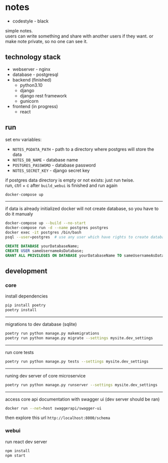 # notes
- codestyle - black

simple notes.  
users can write something and share with another users if they want.
or make note private, so no one can see it.

## technology stack
- webserver - nginx
- database - postgresql
- backend (finished)
    - python3.10
    - django
    - django rest framework
    - gunicorn
- frontend (in progress)
    - react

## run
set env variables:
- `NOTES_PGDATA_PATH` - path to a directory where postgres will store the data
- `NOTES_DB_NAME` - database name
- `POSTGRES_PASSWORD` - database password
- `NOTES_SECRET_KEY` - django secret key

if postgres data directory is empty or not exists: just run twise.  
run, ctrl + c after `build_webui` is finished and run again
```bash
docker-compose up
```

---
if data is already initialized docker will not create database, so you have to do it manualy
```bash
docker-compose up --build --no-start
docker-compose run -d --name postgres postgres
docker exec -it postgres /bin/bash
psql --user=postgres  # use any user which have rights to create database and another user
```
```sql
CREATE DATABASE yourDatabaseName;
CREATE USER sameUsernameAsDatabase;
GRANT ALL PRIVILEGES ON DATABASE yourDatabaseName TO sameUsernameAsDatabase;
```

## development
### core
install dependencies
```bash
pip install poetry
poetry install
```

---
migrations to dev database (sqlite)
```bash
poetry run python manage.py makemigrations
poetry run python manage.py migrate --settings mysite.dev_settings
```

---
run core tests
```bash
poetry run python manage.py tests --settings mysite.dev_settings
```

---
runing dev server of core microservice
```bash
poetry run python manage.py runserver --settings mysite.dev_settings
```

---
access core api documentation with swagger ui (dev server should be ran)
```bash
docker run --net=host swaggerapi/swagger-ui
```
then explore this url `http://localhost:8000/schema`

### webui
run react dev server
```bash
npm install
npm start
```
